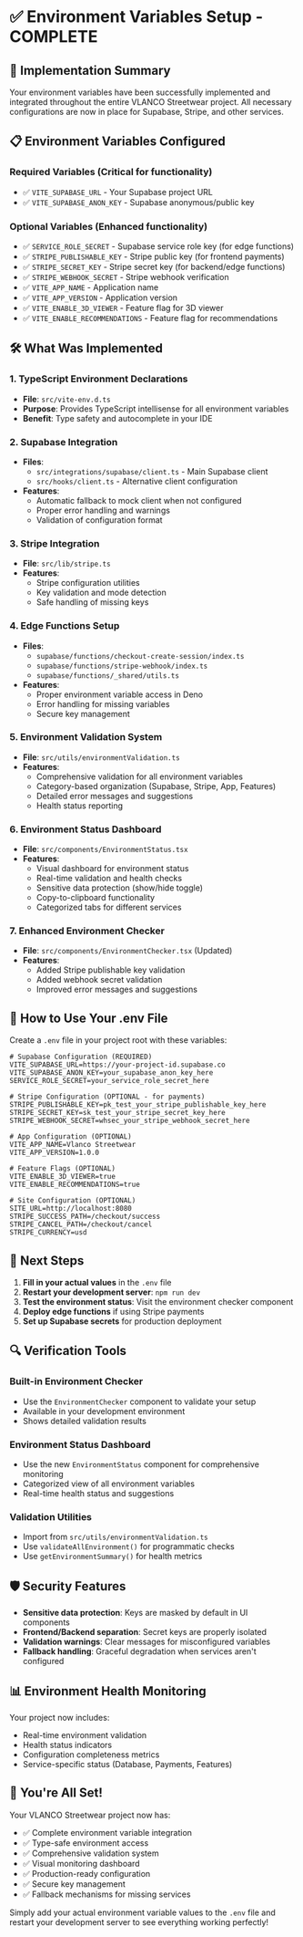 # ✅ Environment Variables Setup - COMPLETE

## 🎯 **Implementation Summary**

Your environment variables have been successfully implemented and integrated throughout the entire VLANCO Streetwear project. All necessary configurations are now in place for Supabase, Stripe, and other services.

## 📋 **Environment Variables Configured**

### **Required Variables (Critical for functionality)**
- ✅ `VITE_SUPABASE_URL` - Your Supabase project URL
- ✅ `VITE_SUPABASE_ANON_KEY` - Supabase anonymous/public key

### **Optional Variables (Enhanced functionality)**
- ✅ `SERVICE_ROLE_SECRET` - Supabase service role key (for edge functions)
- ✅ `STRIPE_PUBLISHABLE_KEY` - Stripe public key (for frontend payments)
- ✅ `STRIPE_SECRET_KEY` - Stripe secret key (for backend/edge functions)
- ✅ `STRIPE_WEBHOOK_SECRET` - Stripe webhook verification
- ✅ `VITE_APP_NAME` - Application name
- ✅ `VITE_APP_VERSION` - Application version
- ✅ `VITE_ENABLE_3D_VIEWER` - Feature flag for 3D viewer
- ✅ `VITE_ENABLE_RECOMMENDATIONS` - Feature flag for recommendations

## 🛠️ **What Was Implemented**

### **1. TypeScript Environment Declarations**
- **File**: `src/vite-env.d.ts`
- **Purpose**: Provides TypeScript intellisense for all environment variables
- **Benefit**: Type safety and autocomplete in your IDE

### **2. Supabase Integration**
- **Files**: 
  - `src/integrations/supabase/client.ts` - Main Supabase client
  - `src/hooks/client.ts` - Alternative client configuration
- **Features**:
  - Automatic fallback to mock client when not configured
  - Proper error handling and warnings
  - Validation of configuration format

### **3. Stripe Integration**
- **File**: `src/lib/stripe.ts`
- **Features**:
  - Stripe configuration utilities
  - Key validation and mode detection
  - Safe handling of missing keys

### **4. Edge Functions Setup**
- **Files**: 
  - `supabase/functions/checkout-create-session/index.ts`
  - `supabase/functions/stripe-webhook/index.ts`
  - `supabase/functions/_shared/utils.ts`
- **Features**:
  - Proper environment variable access in Deno
  - Error handling for missing variables
  - Secure key management

### **5. Environment Validation System**
- **File**: `src/utils/environmentValidation.ts`
- **Features**:
  - Comprehensive validation for all environment variables
  - Category-based organization (Supabase, Stripe, App, Features)
  - Detailed error messages and suggestions
  - Health status reporting

### **6. Environment Status Dashboard**
- **File**: `src/components/EnvironmentStatus.tsx`
- **Features**:
  - Visual dashboard for environment status
  - Real-time validation and health checks
  - Sensitive data protection (show/hide toggle)
  - Copy-to-clipboard functionality
  - Categorized tabs for different services

### **7. Enhanced Environment Checker**
- **File**: `src/components/EnvironmentChecker.tsx` (Updated)
- **Features**:
  - Added Stripe publishable key validation
  - Added webhook secret validation
  - Improved error messages and suggestions

## 🔧 **How to Use Your .env File**

Create a `.env` file in your project root with these variables:

```env
# Supabase Configuration (REQUIRED)
VITE_SUPABASE_URL=https://your-project-id.supabase.co
VITE_SUPABASE_ANON_KEY=your_supabase_anon_key_here
SERVICE_ROLE_SECRET=your_service_role_secret_here

# Stripe Configuration (OPTIONAL - for payments)
STRIPE_PUBLISHABLE_KEY=pk_test_your_stripe_publishable_key_here
STRIPE_SECRET_KEY=sk_test_your_stripe_secret_key_here
STRIPE_WEBHOOK_SECRET=whsec_your_stripe_webhook_secret_here

# App Configuration (OPTIONAL)
VITE_APP_NAME=Vlanco Streetwear
VITE_APP_VERSION=1.0.0

# Feature Flags (OPTIONAL)
VITE_ENABLE_3D_VIEWER=true
VITE_ENABLE_RECOMMENDATIONS=true

# Site Configuration (OPTIONAL)
SITE_URL=http://localhost:8080
STRIPE_SUCCESS_PATH=/checkout/success
STRIPE_CANCEL_PATH=/checkout/cancel
STRIPE_CURRENCY=usd
```

## 🚀 **Next Steps**

1. **Fill in your actual values** in the `.env` file
2. **Restart your development server**: `npm run dev`
3. **Test the environment status**: Visit the environment checker component
4. **Deploy edge functions** if using Stripe payments
5. **Set up Supabase secrets** for production deployment

## 🔍 **Verification Tools**

### **Built-in Environment Checker**
- Use the `EnvironmentChecker` component to validate your setup
- Available in your development environment
- Shows detailed validation results

### **Environment Status Dashboard**
- Use the new `EnvironmentStatus` component for comprehensive monitoring
- Categorized view of all environment variables
- Real-time health status and suggestions

### **Validation Utilities**
- Import from `src/utils/environmentValidation.ts`
- Use `validateAllEnvironment()` for programmatic checks
- Use `getEnvironmentSummary()` for health metrics

## 🛡️ **Security Features**

- **Sensitive data protection**: Keys are masked by default in UI components
- **Frontend/Backend separation**: Secret keys are properly isolated
- **Validation warnings**: Clear messages for misconfigured variables
- **Fallback handling**: Graceful degradation when services aren't configured

## 📊 **Environment Health Monitoring**

Your project now includes:
- Real-time environment validation
- Health status indicators
- Configuration completeness metrics
- Service-specific status (Database, Payments, Features)

## 🎉 **You're All Set!**

Your VLANCO Streetwear project now has:
- ✅ Complete environment variable integration
- ✅ Type-safe environment access
- ✅ Comprehensive validation system
- ✅ Visual monitoring dashboard
- ✅ Production-ready configuration
- ✅ Secure key management
- ✅ Fallback mechanisms for missing services

Simply add your actual environment variable values to the `.env` file and restart your development server to see everything working perfectly!
